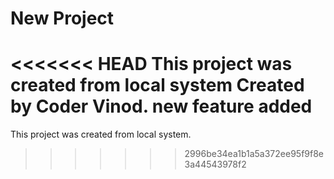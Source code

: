 # New Project

<<<<<<< HEAD
This project was created from local system
Created by Coder Vinod.
new feature added
=======
This project was created from local system.
>>>>>>> 2996be34ea1b1a5a372ee95f9f8e3a44543978f2
